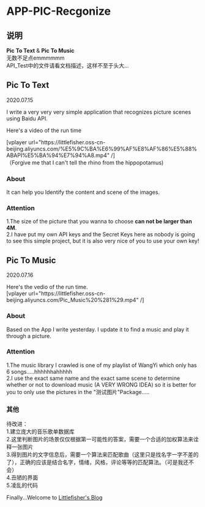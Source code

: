 # APP-PIC-Recgonize

## 说明
**Pic To Text** & **Pic To Music**           
无数不足点emmmmmm        
API_Test中的文件请看文档描述，这样不至于头大...

## Pic To Text

2020.07.15  

I write a very very very simple application that recognizes picture scenes using Baidu API.    

Here's a video of the run time      

[vplayer url="https:\/\/littlefisher.oss-cn-beijing.aliyuncs.com\/%E5%9C%BA%E6%99%AF%E8%AF%86%E5%88%ABAPI%E5%BA%94%E7%94%A8.mp4"  /]           
（Forgive me that I can't tell the rhino from the hippopotamus)          

### About      
It can help you Identify the content and scene of the images.      

### Attention       
1.The size of the picture that you wanna to choose **can not be larger than 4M**.      
2.I have put my own API keys and the Secret Keys here as nobody is going to see this simple project, but it is also very nice of you to use your own key!       

## Pic To Music           

2020.07.16      

Here's the vedio of the run time.              
[vplayer url="https:\/\/littlefisher.oss-cn-beijing.aliyuncs.com\/Pic_Music%20%281%29.mp4"  /]       

### About        
Based on the App I write yesterday. I update it to find a music and play it through a picture.        

### Attention      
1.The music library I crawled is one of my playlist of WangYi which only has 6 songs.....hhhhhhahhhhh        
2.I use the exact same name and the exact same scene to determine whether or not to download music (A VERY WRONG IDEA) so it is better for you to only use the pictures in the "测试图片"Package.....         

### 其他       
待改进：      
1.建立庞大的音乐歌单数据库         
2.这里判断图片的场景仅仅根据第一可能性的答案，需要一个合适的加权算法来诠释一张图片             
3.得到图片的文字信息后，需要一个算法来匹配歌曲（这里只是找名字一字不差的了），正确的应该是结合名字，情绪，风格，评论等等的匹配算法。（可是我还不会）            
4.丑陋的界面         
5.凌乱的代码         

Finally...Welcome to [Littlefisher's Blog][1]         


  [1]: https://www.littltfisher.cn
